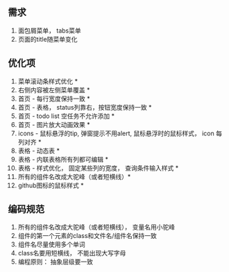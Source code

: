 ## 需求

1. 面包屑菜单， tabs菜单
2. 页面的title随菜单变化

## 优化项

1. 菜单滚动条样式优化 *
2. 右侧内容被左侧菜单覆盖 *
3. 首页 - 每行宽度保持一致 *
4. 首页 - 表格， status列靠右，按钮宽度保持一致 *
5. 首页 - todo list 空任务不允许添加  *
6. 首页 - 图片放大动画效果 *
7. icons - 鼠标悬浮的tip, 弹窗提示不用alert, 鼠标悬浮时的鼠标样式， icon 每列对齐 *
8. 表格 - 动态表 *
9. 表格 - 内联表格所有列都可编辑 *
10. 表格 - 样式优化， 固定某些列的宽度， 查询条件输入样式 *
11. 所有的组件名改成大驼峰（或者短横线）*
12. github图标的鼠标样式 *

## 编码规范

1. 所有的组件名改成大驼峰（或者短横线）， 变量名用小驼峰
2. 组件的第一个元素的class和文件名/组件名保持一致
3. 组件名尽量使用多个单词
4. class名要用短横线， 不能出现大写字母
5. 编程原则： 抽象层级要一致
